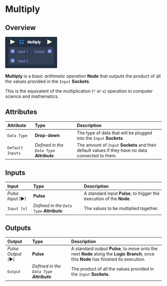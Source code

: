 # Multiply

## Overview

![The Multiply Node.](../../.gitbook/assets/node-multiply.png)

**Multiply** is a _basic arithmetic operation_ **Node** that outputs the product of all the values provided in the `Input` **Sockets**.

This is the equivalent of the multiplication \(`*` or `x`\) operation in computer science and mathematics.

## Attributes

| Attribute | Type | Description |
| :--- | :--- | :--- |
| `Data Type` | **Drop-down** | The type of data that will be plugged into the `Input` **Sockets**. |
| `Default Inputs` | _Defined in the `Data Type` **Attribute**_. | The amount of `Input` **Sockets** and their default values if they have no data connected to them. |

## Inputs

| Input | Type | Description |
| :--- | :--- | :--- |
| _Pulse Input_ \(►\) | **Pulse** | A standard input **Pulse**, to trigger the execution of the **Node**. |
| `Input [n]` | _Defined in the `Data Type` **Attribute**._ | The values to be multiplied together. |

## Outputs

| Output | Type | Description |
| :--- | :--- | :--- |
| _Pulse Output_ \(►\) | **Pulse** | A standard output **Pulse**, to move onto the next **Node** along the **Logic Branch**, once this **Node** has finished its execution. |
| `Output` | _Defined in the `Data Type` **Attribute**._ | The product of all the values provided in the `Input` **Sockets**. |

